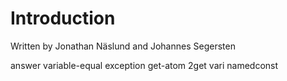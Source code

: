 # Introduction
Written by Jonathan Näslund and Johannes Segersten

answer
variable-equal
exception
get-atom
2get vari namedconst

